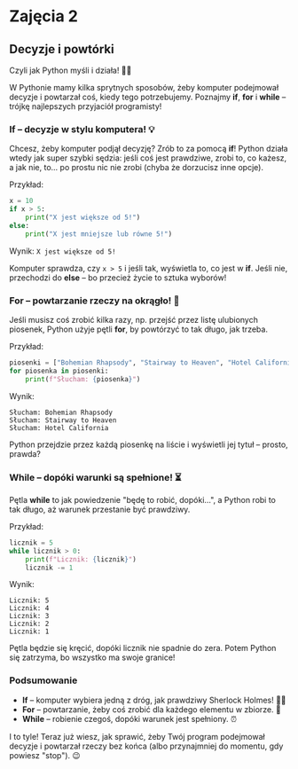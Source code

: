 # Zajęcia 2

## Decyzje i powtórki
Czyli jak Python myśli i działa! 🤔🔄

W Pythonie mamy kilka sprytnych sposobów, żeby komputer podejmował decyzje i powtarzał coś, kiedy tego potrzebujemy. Poznajmy **if**, **for** i **while** – trójkę najlepszych przyjaciół programisty!

### If – decyzje w stylu komputera! 💡

Chcesz, żeby komputer podjął decyzję? Zrób to za pomocą **if**! Python działa wtedy jak super szybki sędzia: jeśli coś jest prawdziwe, zrobi to, co każesz, a jak nie, to... po prostu nic nie zrobi (chyba że dorzucisz inne opcje).

Przykład:
```python
x = 10
if x > 5:
    print("X jest większe od 5!")
else:
    print("X jest mniejsze lub równe 5!")
```
Wynik: `X jest większe od 5!`

Komputer sprawdza, czy `x > 5` i jeśli tak, wyświetla to, co jest w **if**. Jeśli nie, przechodzi do **else** – bo przecież życie to sztuka wyborów!

### For – powtarzanie rzeczy na okrągło! 🔁

Jeśli musisz coś zrobić kilka razy, np. przejść przez listę ulubionych piosenek, Python użyje pętli **for**, by powtórzyć to tak długo, jak trzeba.

Przykład:
```python
piosenki = ["Bohemian Rhapsody", "Stairway to Heaven", "Hotel California"]
for piosenka in piosenki:
    print(f"Słucham: {piosenka}")
```
Wynik:
```
Słucham: Bohemian Rhapsody
Słucham: Stairway to Heaven
Słucham: Hotel California
```
Python przejdzie przez każdą piosenkę na liście i wyświetli jej tytuł – prosto, prawda?

### While – dopóki warunki są spełnione! ⏳

Pętla **while** to jak powiedzenie "będę to robić, dopóki...", a Python robi to tak długo, aż warunek przestanie być prawdziwy.

Przykład:
```python
licznik = 5
while licznik > 0:
    print(f"Licznik: {licznik}")
    licznik -= 1
```
Wynik:
```
Licznik: 5
Licznik: 4
Licznik: 3
Licznik: 2
Licznik: 1
```
Pętla będzie się kręcić, dopóki licznik nie spadnie do zera. Potem Python się zatrzyma, bo wszystko ma swoje granice!

### Podsumowanie

- **If** – komputer wybiera jedną z dróg, jak prawdziwy Sherlock Holmes! 🕵️‍♂️
- **For** – powtarzanie, żeby coś zrobić dla każdego elementu w zbiorze. 📀
- **While** – robienie czegoś, dopóki warunek jest spełniony. ⏰

I to tyle! Teraz już wiesz, jak sprawić, żeby Twój program podejmował decyzje i powtarzał rzeczy bez końca (albo przynajmniej do momentu, gdy powiesz "stop"). 😉